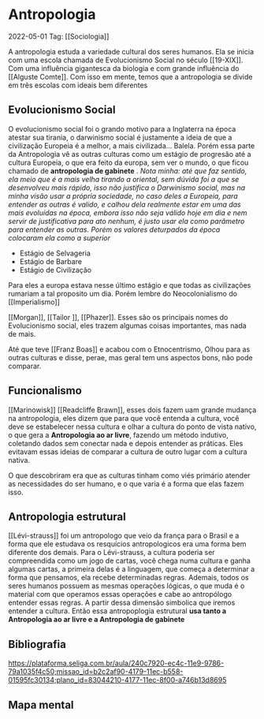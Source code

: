 # Antropologia
2022-05-01
Tag: [[Sociologia]]

A antropologia estuda a variedade cultural dos seres humanos. Ela se inicia com uma escola chamada de Evolucionismo Social no século [[19-XIX]]. Com uma influência gigantesca da biologia e com grande influência do [[Alguste Comte]]. Com isso em mente, temos que a antropologia se divide em três escolas com ideais bem diferentes

## Evolucionismo Social

O evolucionismo social foi o grando motivo para a Inglaterra na época atestar sua tirania, o darwinismo social é justamente a ideia de que a civilização Europeia é a melhor, a mais civilizada... Balela.
Porém essa parte da Antropologia vê as outras culturas como um estágio de progresão até a cultura Europeia, o que era feito da europa, sem ver o mundo, o que ficou chamado de **antropologia de gabinete** . *Nota minha: até que faz sentido, ela meio que é a mais velha tirando a oriental, sem dúvida foi a que se desenvolveu mais rápido, isso não justifica o Darwinismo social, mas na minha visão usar a própria sociedade, no caso deles a Europeia, para entender as outras é valido, e calhou dela realmente estar em uma das mais evoluídas na época, embora isso não seja válido hoje em dia e nem servir de justificativa para ato nenhum, é justo usar ela como parâmetro para entender as outras. Porém os valores deturpados da época colocaram ela como a superior*  

* Estágio de Selvageria
* Estágio de Barbare
* Estágio de Civilização

Para eles a europa estava nesse último estágio e que todas as civilizações rumariam a tal proposito um dia. Porém lembre do Neocolonialismo do [[Imperialismo]]

[[Morgan]], [[Tailor ]], [[Phazer]]. Esses são os principais nomes do Evolucionismo social, eles trazem algumas coisas importantes, mas nada de mais.

Até que teve [[Franz Boas]] e acabou com o Etnocentrismo, Olhou para as outras culturas e disse, perae, mas geral tem uns aspectos bons, não pode comparar.

## Funcionalismo

[[Marinowisk]] [[Readcliffe Brawn]], esses dois fazem uam grande mudança na antropologia, eles dizem que para que você entenda a cultura, você deve se estabelecer nessa cultura e olhar a cultura do ponto de vista nativo, o que gera a **Antropologia ao ar livre**, fazendo um método indutivo, coletando dados sem conectar nada e depois entender as práticas. Eles evitavam essas ideias de comparar a cultura de outro lugar com a cultura nativa.

O que descobriram era que as culturas tinham como viés primário atender as necessidades do ser humano, e o que varia é a forma que elas fazem isso.

## Antropologia estrutural

[[Lévi-strauss]] foi um antropologo que veio da frança para o Brasil e a forma que ele estudava os resquícios antropologicos era uma forma bem diferente dos demais. Para o Lévi-strauss, a cultura poderia ser compreendida como um jogo de cartas, você chega numa cultura e ganha algumas cartas, a primeira delas é a linguagem, que começa a determinar a forma que pensamos, ela recebe determinadas regras. Ademais, todos os seres humanos possuem as mesmas operações lógicas, o que muda é o material com que operamos essas operações e cabe ao antropólogo entender essas regras. A partir dessa dimensão simbolica que iremos entender a cultura. Então essa antropoplogia estrutural **usa tanto a Antropologia ao ar livre e a Antropologia de gabinete**

## Bibliografia

https://plataforma.seliga.com.br/aula/240c7920-ec4c-11e9-9786-79a1035f4c50;missao_id=b2c2af90-4179-11ec-b558-01595fc30134;plano_id=83044210-4177-11ec-8f00-a746b13d8695

## Mapa mental
